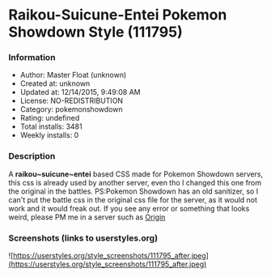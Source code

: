 # Raikou-Suicune-Entei Pokemon Showdown Style (111795)

### Information
- Author: Master Float (unknown)
- Created at: unknown
- Updated at: 12/14/2015, 9:49:08 AM
- License: NO-REDISTRIBUTION
- Category: pokemonshowdown
- Rating: undefined
- Total installs: 3481
- Weekly installs: 0


### Description
A <b>raikou~suicune~entei</b> based CSS made for Pokemon Showdown servers, this css is already used by another server</u>, even tho I changed this one from the original in the battles.
PS:Pokemon Showdown has an old sanitizer, so I can't put the battle css in the original css file for the server, as it would not work and it would freak out.
If you see any error or something that looks weird, please PM me in a server such as <a href="http://origin.psim.us/">Origin</a>


### Screenshots (links to userstyles.org)
![https://userstyles.org/style_screenshots/111795_after.jpeg](https://userstyles.org/style_screenshots/111795_after.jpeg)


